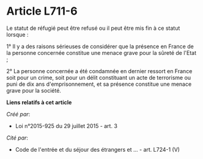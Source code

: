 # Article L711-6

Le statut de réfugié peut être refusé ou il peut être mis fin à ce statut lorsque : 

1° Il y a des raisons sérieuses de considérer que la présence en France de la personne concernée constitue une menace grave
pour la sûreté de l'Etat ; 

2° La personne concernée a été condamnée en dernier ressort en France soit pour un crime, soit pour un délit constituant un
acte de terrorisme ou puni de dix ans d'emprisonnement, et sa présence constitue une menace grave pour la société.

**Liens relatifs à cet article**

_Créé par_:

  - Loi n°2015-925 du 29 juillet 2015 - art. 3

_Cité par_:

  - Code de l'entrée et du séjour des étrangers et ... - art. L724-1 (V)
